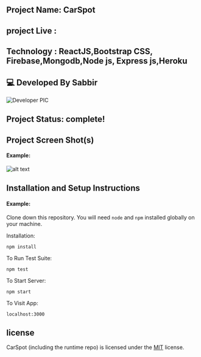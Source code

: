 ## Project Name: CarSpot

## project Live :

## Technology : ReactJS,Bootstrap CSS, Firebase,Mongodb,Node js, Express js,Heroku

## 💻 Developed By Sabbir

![Developer PIC](https://avatars.githubusercontent.com/u/86229415?s=96&v=4)

## Project Status: complete!

## Project Screen Shot(s)

#### Example:

![alt text](https://i.ibb.co/T1DvVwM/Screenshot-155.jpg)

## Installation and Setup Instructions

#### Example:

Clone down this repository. You will need `node` and `npm` installed globally on your machine.

Installation:

`npm install`

To Run Test Suite:

`npm test`

To Start Server:

`npm start`

To Visit App:

`localhost:3000`

## license

CarSpot (including the runtime repo) is licensed under the [MIT](LICENSE.TXT) license.
